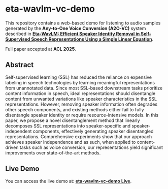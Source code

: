 # eta-wavlm-vc-demo
This repository contains a web-based demo for listening to audio samples generated by the **Any-to-One Voice Conversion (A2O-VC)** system described in [**Eta-WavLM: Efficient Speaker Identity Removal in Self-Supervised Speech Representations Using a Simple Linear Equation**](TODO).

Full paper accepted at **ACL 2025**.
  
## Abstract
Self-supervised learning (SSL) has reduced the reliance on expensive labeling in speech technologies by learning meaningful representations from unannotated data. Since most SSL-based downstream tasks prioritize content information in speech, ideal representations should disentangle content from unwanted variations like speaker characteristics in the SSL representations. However, removing speaker information often degrades other speech components, and existing methods either fail to fully disentangle speaker identity or require resource-intensive models. In this paper, we propose a novel disentanglement method that linearly decomposes SSL representations into speaker-specific and speaker-independent components, effectively generating speaker disentangled representations. Comprehensive experiments show that our approach achieves speaker independence and as such, when applied to content-driven tasks such as voice conversion, our representations yield significant improvements over state-of-the-art methods.

## Live Demo
You can access the live demo at: [**eta-wavlm-vc-demo Live**](TODO).
